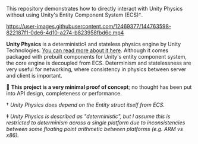 This repository demonstrates how to directly interact with Unity Physics without using Unity's Entity Component System (ECS)†.

https://user-images.githubusercontent.com/12469377/144763598-822187f1-0de6-4d10-a274-b823958fbd6c.mp4

**Unity Physics** is a deterministic‡ and stateless physics engine by Unity Technologies. [You can read more about it here](https://docs.unity3d.com/Packages/com.unity.physics@0.0/manual/design.html). Although it comes packaged with prebuilt components for Unity's entity component system, the core engine is decoupled from ECS. Determinism and statelessness are very useful for networking, where consistency in physics between server and client is important.

🚨 **This project is a very minimal proof of concept**; no thought has been put into API design, completeness or performance.

† *Unity Physics does depend on the Entity struct itself from ECS.*

‡ *Unity Physics is described as "deterministic", but I assume this is restricted to determinism across a single platform due to inconsistencies between some floating point arithmetic between platforms (e.g. ARM vs x86).*
